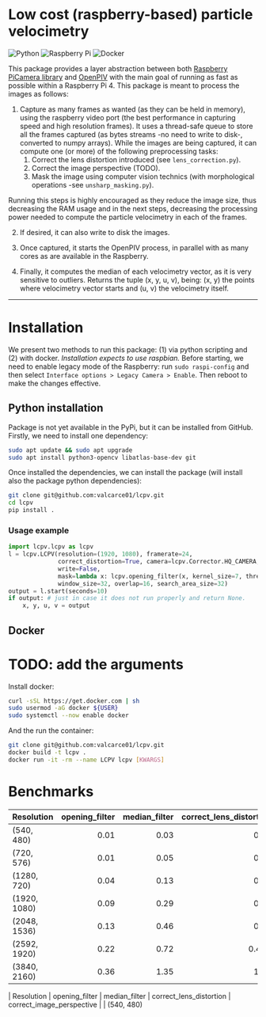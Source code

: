 # Low cost (raspberry-based) particle velocimetry

![Python](https://img.shields.io/badge/python-3670A0?style=for-the-badge&logo=python&logoColor=ffdd54)
![Raspberry Pi](https://img.shields.io/badge/-RaspberryPi-C51A4A?style=for-the-badge&logo=Raspberry-Pi)
![Docker](https://img.shields.io/badge/docker-%230db7ed.svg?style=for-the-badge&logo=docker&logoColor=white)

This package provides a layer abstraction between both [Raspberry PiCamera library](https://github.com/waveform80/picamera) 
and [OpenPIV](https://github.com/OpenPIV/openpiv-python) with the 
main goal of running as fast as possible within a Raspberry Pi 4. This package is meant to process the images
as follows:

1. Capture as many frames as wanted (as they can be held in memory), using the raspberry video port 
(the best performance in capturing speed and high resolution frames). It uses a thread-safe queue to store all the 
frames captured (as bytes streams -no need to write to disk-, converted to numpy arrays). While the images are being 
captured, it can compute one (or more) of the following preprocessing tasks:
   1. Correct the lens distortion introduced (see `lens_correction.py`).
   2. Correct the image perspective (TODO).
   3. Mask the image using computer vision technics (with morphological operations -see `unsharp_masking.py`).
    
Running this steps is highly encouraged as they reduce the image size, thus decreasing the RAM usage and in the next 
steps, decreasing the processing power needed to compute the particle velocimetry in each of the frames.

2. If desired, it can also write to disk the images.

3. Once captured, it starts the OpenPIV process, in parallel with as many cores as are available in the Raspberry.

4. Finally, it computes the median of each velocimetry vector, as it is very sensitive to outliers. Returns the tuple
   (x, y, u, v), being: (x, y) the points where velocimetry vector starts and (u, v) the velocimetry itself.

---
# Installation

We present two methods to run this package: (1) via python scripting and (2) with docker. _Installation expects to use
raspbian._ Before starting, we need to enable legacy mode of the Raspberry: run 
`sudo raspi-config` and then select `Interface options > Legacy Camera > Enable`. Then reboot to make the changes
effective.

## Python installation

Package is not yet available in the PyPi, but it can be installed from GitHub. Firstly, we need to install one 
dependency: 
```bash
sudo apt update && sudo apt upgrade
sudo apt install python3-opencv libatlas-base-dev git
```

Once installed the dependencies, we can install the package (will install also the package python dependencies):

```bash
git clone git@github.com:valcarce01/lcpv.git
cd lcpv
pip install .
```

### Usage example

```python
import lcpv.lcpv as lcpv
l = lcpv.LCPV(resolution=(1920, 1080), framerate=24,
              correct_distortion=True, camera=lcpv.Corrector.HQ_CAMERA,
              write=False,
              mask=lambda x: lcpv.opening_filter(x, kernel_size=7, threshold=220),
              window_size=32, overlap=16, search_area_size=32)
output = l.start(seconds=10)
if output: # just in case it does not run properly and return None.
    x, y, u, v = output
```

## Docker

# TODO: add the arguments

Install docker:
```bash
curl -sSL https://get.docker.com | sh
sudo usermod -aG docker ${USER}
sudo systemctl --now enable docker
```

And the run the container:

```bash
git clone git@github.com:valcarce01/lcpv.git
docker build -t lcpv .
docker run -it -rm --name LCPV lcpv [KWARGS]
```


# Benchmarks
| Resolution   | opening_filter | median_filter | correct_lens_distortion | correct_image_perspective |
|:-------------|---------------:|--------------:|------------------------:|--------------------------:|
| (540, 480)   |           0.01 |          0.03 |                    0.01 |                     0.003 |
| (720, 576)   |           0.01 |          0.05 |                    0.02 |                     0.007 |
| (1280, 720)  |           0.04 |          0.13 |                    0.06 |                      0.01 |
| (1920, 1080) |           0.09 |          0.29 |                    0.13 |                      0.02 |
| (2048, 1536) |           0.13 |          0.46 |                    0.26 |                      0.04 |
| (2592, 1920) |           0.22 |          0.72 |                   0.424 |                      0.07 |
| (3840, 2160) |           0.36 |          1.35 |                    1.11 |                      0.11 |

| Resolution | opening_filter | median_filter | correct_lens_distortion | correct_image_perspective |
| (540, 480)